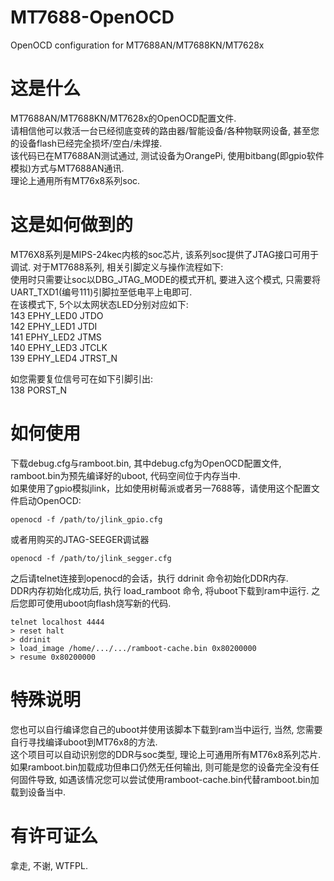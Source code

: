 # MT7688-OpenOCD
OpenOCD configuration for MT7688AN/MT7688KN/MT7628x

# 这是什么
MT7688AN/MT7688KN/MT7628x的OpenOCD配置文件.  
请相信他可以救活一台已经彻底变砖的路由器/智能设备/各种物联网设备, 甚至您的设备flash已经完全损坏/空白/未焊接.  
该代码已在MT7688AN测试通过, 测试设备为OrangePi, 使用bitbang(即gpio软件模拟)方式与MT7688AN通讯.  
理论上通用所有MT76x8系列soc.

# 这是如何做到的
MT76X8系列是MIPS-24kec内核的soc芯片, 该系列soc提供了JTAG接口可用于调试. 对于MT7688系列, 相关引脚定义与操作流程如下:  
使用时只需要让soc以DBG_JTAG_MODE的模式开机, 要进入这个模式, 只需要将UART_TXD1(编号111)引脚拉至低电平上电即可.  
在该模式下, 5个以太网状态LED分别对应如下:  
143 EPHY_LED0 JTDO  
142 EPHY_LED1 JTDI  
141 EPHY_LED2 JTMS  
140 EPHY_LED3 JTCLK  
139 EPHY_LED4 JTRST_N  
  
如您需要复位信号可在如下引脚引出:  
138 PORST_N

# 如何使用
下载debug.cfg与ramboot.bin, 其中debug.cfg为OpenOCD配置文件, ramboot.bin为预先编译好的uboot, 代码空间位于内存当中.  
如果使用了gpio模拟jlink，比如使用树莓派或者另一7688等，请使用这个配置文件启动OpenOCD:  
```
openocd -f /path/to/jlink_gpio.cfg
```
或者用购买的JTAG-SEEGER调试器
```
openocd -f /path/to/jlink_segger.cfg
```

之后请telnet连接到openocd的会话，执行 ddrinit 命令初始化DDR内存.  
DDR内存初始化成功后, 执行 load_ramboot 命令, 将uboot下载到ram中运行. 之后您即可使用uboot向flash烧写新的代码.
```
telnet localhost 4444
> reset halt
> ddrinit
> load_image /home/.../.../ramboot-cache.bin 0x80200000
> resume 0x80200000
```

# 特殊说明
您也可以自行编译您自己的uboot并使用该脚本下载到ram当中运行, 当然, 您需要自行寻找编译uboot到MT76x8的方法.  
这个项目可以自动识别您的DDR与soc类型, 理论上可通用所有MT76x8系列芯片.  
如果ramboot.bin加载成功但串口仍然无任何输出, 则可能是您的设备完全没有任何固件导致, 如遇该情况您可以尝试使用ramboot-cache.bin代替ramboot.bin加载到设备当中.

# 有许可证么
拿走, 不谢, WTFPL.
